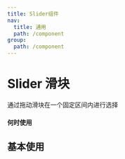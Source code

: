 ```yaml
---
title: Slider组件
nav:
  title: 通用
  path: /component
group:
  path: /component
---
```


# Slider 滑块

通过拖动滑块在一个固定区间内进行选择

#### 何时使用

## 基本使用

<code src="./demo/index1.tsx" />

<API/>